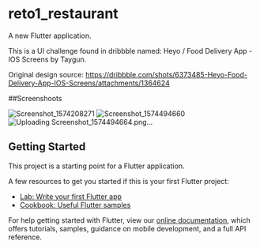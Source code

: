 # reto1_restaurant

A new Flutter application.

This is a UI challenge found in dribbble named: Heyo / Food Delivery App - IOS Screens by Taygun.

Original design source: https://dribbble.com/shots/6373485-Heyo-Food-Delivery-App-IOS-Screens/attachments/1364624


##Screenshoots 

![Screenshot_1574208271](https://user-images.githubusercontent.com/52869805/69475424-dcdfca80-0d9a-11ea-99c8-57a2975b194c.png)
![Screenshot_1574494660](https://user-images.githubusercontent.com/52869805/69475425-dcdfca80-0d9a-11ea-9225-c33ce101cfa9.png)
![Uploading Screenshot_1574494664.png…]()

## Getting Started

This project is a starting point for a Flutter application.

A few resources to get you started if this is your first Flutter project:

- [Lab: Write your first Flutter app](https://flutter.dev/docs/get-started/codelab)
- [Cookbook: Useful Flutter samples](https://flutter.dev/docs/cookbook)

For help getting started with Flutter, view our
[online documentation](https://flutter.dev/docs), which offers tutorials,
samples, guidance on mobile development, and a full API reference.
